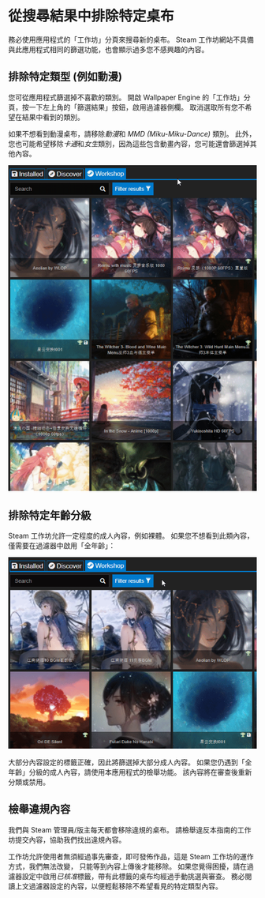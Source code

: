 # 從搜尋結果中排除特定桌布

務必使用應用程式的「工作坊」分頁來搜尋新的桌布。 Steam 工作坊網站不具備與此應用程式相同的篩選功能，也會顯示過多您不感興趣的內容。

## 排除特定類型 (例如動漫)

您可從應用程式篩選掉不喜歡的類別。 開啟 Wallpaper Engine 的「工作坊」分頁，按一下左上角的「篩選結果」按鈕，啟用過濾器側欄。 取消選取所有您不希望在結果中看到的類別。

如果不想看到動漫桌布，請移除*動漫*和 *MMD (Miku-Miku-Dance)* 類別。 此外，您也可能希望移除*卡通*和*女生*類別，因為這些包含動畫內容，您可能還會篩選掉其他內容。

![取消選取所有您不希望在過濾器側欄中看到的類別](./categories.gif)

## 排除特定年齡分級

Steam 工作坊允許一定程度的成人內容，例如裸體。 如果您不想看到此類內容，僅需要在過濾器中啟用「全年齡」：

![在過濾器側欄中，取消選取年齡分級中的「成人」及「爭議性」欄位](./ageratings.gif)

大部分內容設定的標籤正確，因此將篩選掉大部分成人內容。 如果您仍遇到「全年齡」分級的成人內容，請使用本應用程式的檢舉功能。 該內容將在審查後重新分類或禁用。

## 檢舉違規內容

我們與 Steam 管理員/版主每天都會移除違規的桌布。 請檢舉違反本指南的工作坊提交內容，協助我們找出違規內容。

工作坊允許使用者無須經過事先審查，即可發佈作品，這是 Steam 工作坊的運作方式，我們無法改變， 只能等到內容上傳後才能移除。 如果您覺得困擾，請在過濾器設定中啟用*已核准*標籤，帶有此標籤的桌布均經過手動挑選與審查。 務必閱讀上文過濾器設定的內容，以便輕鬆移除不希望看見的特定類型內容。